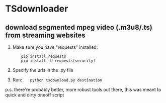 # TSdownloader
## download segmented mpeg video (.m3u8/.ts) from streaming websites
1. Make sure you have "requests" installed:
```    
       pip install requests
       pip install -U requests[security] 
```

2. Specify the urls in the .py file

3. Run:
```    python tsdownload.py destination ```

  
p.s. there're probably better, more robust tools out there, this was meant to quick and dirty oneoff script
